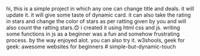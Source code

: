 hi, this is a simple project in which any one can change title and deals. it will update it. it will give some taste of dynamic card.
it can also take the rating in stars and change the color of stars as per ratting given by you and will also count the ratting stars.😊
i created it using html css and js. writing some functions in js as a beginner was a fun and somehow frustrating process. by the way enjoyed alot. you can also try it. 
w3shools, geek for geek: awesome websites for beginners # simple-but-dynamic-touch
